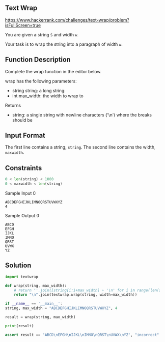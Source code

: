 ## Text Wrap

https://www.hackerrank.com/challenges/text-wrap/problem?isFullScreen=true

You are given a string `S` and width `w`.

Your task is to wrap the string into a paragraph of width `w`.

## Function Description

Complete the wrap function in the editor below.

wrap has the following parameters:

* string string: a long string
* int max_width: the width to wrap to

Returns

* string: a single string with newline characters ('\n') where the breaks should be

## Input Format

The first line contains a string, `string`.
The second line contains the width, `maxwidth`.

## Constraints

```py
0 < len(string) < 1000
0 < maxwidth < len(string)
```

Sample Input 0

```
ABCDEFGHIJKLIMNOQRSTUVWXYZ
4
```

Sample Output 0

```
ABCD
EFGH
IJKL
IMNO
QRST
UVWX
YZ
```

## Solution

```py
import textwrap

def wrap(string, max_width):
    # return ''.join([string[i:i+max_width] + '\n' for i in range(len(string)) if i % 4 == 0])
    return "\n".join(textwrap.wrap(string, width=max_width))

if __name__ == '__main__':
string, max_width = "ABCDEFGHIJKLIMNOQRSTUVWXYZ", 4

result = wrap(string, max_width)

print(result)

assert result == "ABCD\nEFGH\nIJKL\nIMNO\nQRST\nUVWX\nYZ", "incorrect"
```